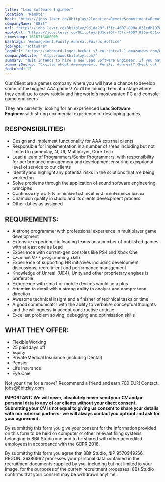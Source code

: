 ```yaml
---
title: "Lead Software Engineer"
location: "Remote"
host: "https://jobs.lever.co/8bitplay/?location=Remote&commitment=Remote"
companyName: "8Bit"
url: "https://jobs.lever.co/8bitplay/9d1da20f-f5fc-4607-890a-831cdb19787d"
applyUrl: "https://jobs.lever.co/8bitplay/9d1da20f-f5fc-4607-890a-831cdb19787d/apply"
timestamp: 1616716800000
hashtags: "#management,#unity,#unreal,#ui/ux,#office"
jobType: "software"
logoUrl: "https://jobboard-logos-bucket.s3.eu-central-1.amazonaws.com/8bit"
companyWebsite: "http://www.8bitplay.com/"
summary: "8Bit intends to hire a new Lead Software Engineer. If you have with strong commercial experience of developing games, consider applying."
summaryBackup: "Excited about #management, #unity, #unreal? Check out this job post!"
featured: 12
---
```


Our Client are a games company where you will have a chance to develop some of the biggest AAA games! You’ll be joining them at a stage where they continue to grow rapidly and hire world's most wanted PC and console game engineers.

They are currently  looking for an experienced **Lead Software Engineer** with strong commercial experience of developing games.

## RESPONSIBILITIES:

*   Design and implement functionality for AAA external clients
*   Responsible for implementation in a number of areas including but not limited to gameplay, AI, UI, Multiplayer, Core Tech
*   Lead a team of Programmers/Senior Programmers, with responsibility for performance management and development ensuring exceptional level of service to our clients
*   Identify and highlight any potential risks in the solutions that are being worked on
*   Solve problems through the application of sound software engineering principles
*   Continuously work to minimise technical and maintenance issues
*   Champion quality in studio and its clients development process
*   Other duties as assigned

## REQUIREMENTS:

*   A strong programmer with professional experience in multiplayer game development
*   Extensive experience in leading teams on a number of published games with at least one as Lead
*   Experience with current-gen consoles like PS4 and Xbox One
*   Excellent C++ programming skills
*   Experience of supporting HR initiatives including development discussions, recruitment and performance management
*   Knowledge of Unreal  (UE4), Unity and other proprietary engines is preferable
*   Experience with smart or mobile devices would be a plus
*   Attention to detail with a strong ability to analyse and comprehend direction
*   Awesome technical insight and a finisher of technical tasks on time
*   A good communicator with the ability to verbalise conceptual thoughts and the willingness to accept constructive critique
*   Excellent problem solving, debugging and optimisation skills

## WHAT THEY OFFER:

*   Flexible Working
*   25 paid days off
*   Equity
*   Private Medical Insurance (including Dental)
*   Pension
*   Life Insurance
*   Eye Care

Not your time for a move? Recommend a friend and earn 700 EUR! Contact: jobs@8bitplay.com

**IMPORTANT:** **We will never, absolutely never send your CV and/or personal data to any of our clients without your direct consent. Submitting your CV is not equal to giving us consent to share your details with our external partners- we will always contact you upfront and ask for your agreement.**

By submitting this form you give your consent for the information provided on this form to be held on computer or other relevant filing systems belonging to 8Bit Studio one and to be shared with other accredited employees in accordance with the GDPR 2018.

By submitting this form you agree that 8Bit Studio, NIP 9570949266, REGON: 36386962 processes your personal data contained in the recruitment documents supplied by you, including but not limited to your image, for the purposes of the current recruitment processes. 8Bit Studio confirms that your consent may be withdrawn anytime.

